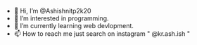 - 👋 Hi, I’m @Ashishnitp2k20
- 👀 I’m interested in programming.
- 🌱 I’m currently learning web devlopment.
- 📫 How to reach me just search on instagram " @kr.ash.ish "

<!---
Ashishnitp2k20/Ashishnitp2k20 is a ✨ special ✨ repository because its `README.md` (this file) appears on your GitHub profile.
You can click the Preview link to take a look at your changes.
--->
